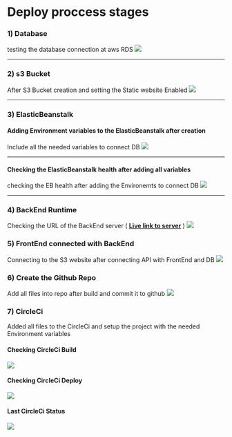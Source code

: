 # Deploy proccess stages

### 1) Database
testing the database connection at aws RDS
[![](https://burham.ml/snp/01.png)](https://burham.ml/snp/01.png)

----

### 2) s3 Bucket
After S3 Bucket creation and setting the Static website Enabled
[![](https://burham.ml/snp/02.png)](https://burham.ml/snp/02.png)

----

### 3) ElasticBeanstalk
#### Adding Environment variables to the ElasticBeanstalk after creation
Include all the needed variables to connect DB
[![](https://burham.ml/snp/03.png)](https://burham.ml/snp/03.png)

----

#### Checking the ElasticBeanstalk health after adding all variables
checking the EB health after adding the Environemts to connect DB
[![](https://burham.ml/snp/04.png)](https://burham.ml/snp/04.png)

----

### 4) BackEnd Runtime
Checking the URL of the BackEnd server ( **[Live link to server](http://udagram-api-dev.eba-q6dgcvjf.us-east-1.elasticbeanstalk.com/)** )
[![](https://burham.ml/snp/05.png)](https://burham.ml/snp/05.png)

### 5) FrontEnd connected with BackEnd
Connecting to the S3 website after connecting API with FrontEnd and DB
[![](https://burham.ml/snp/06.png)](https://burham.ml/snp/06.png)

### 6) Create the Github Repo
Add all files into repo after build and commit it to github 
[![](https://burham.ml/snp/07.png)](https://burham.ml/snp/07.png)

### 7) CircleCi
Added all files to the CircleCi and setup the project with the needed Environment variables
#### Checking CircleCi Build
[![](https://burham.ml/snp/09.png)](https://burham.ml/snp/08.png)

#### Checking CircleCi Deploy
[![](https://burham.ml/snp/09.png)](https://burham.ml/snp/09.png)


#### Last CircleCi Status
[![](https://burham.ml/snp/10.png?123)](https://burham.ml/snp/10.png?123)
